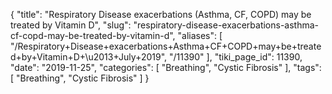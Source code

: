 {
    "title": "Respiratory Disease exacerbations (Asthma, CF, COPD) may be treated by Vitamin D",
    "slug": "respiratory-disease-exacerbations-asthma-cf-copd-may-be-treated-by-vitamin-d",
    "aliases": [
        "/Respiratory+Disease+exacerbations+Asthma+CF+COPD+may+be+treated+by+Vitamin+D+\u2013+July+2019",
        "/11390"
    ],
    "tiki_page_id": 11390,
    "date": "2019-11-25",
    "categories": [
        "Breathing",
        "Cystic Fibrosis"
    ],
    "tags": [
        "Breathing",
        "Cystic Fibrosis"
    ]
}